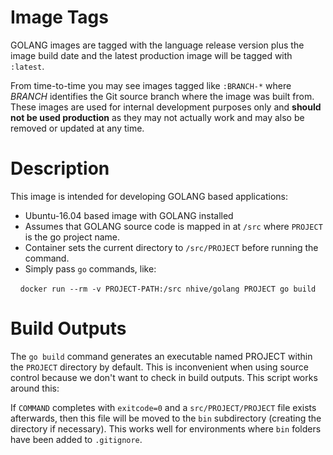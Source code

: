 # Image Tags

GOLANG images are tagged with the language release version plus the image build date and the latest production image will be tagged with `:latest`.

From time-to-time you may see images tagged like `:BRANCH-*` where *BRANCH* identifies the Git source branch where the image was built from.  These images are used for internal development purposes only and **should not be used production** as they may not actually work and may also be removed or updated at any time.

# Description

This image is intended for developing GOLANG based applications:

* Ubuntu-16.04 based image with GOLANG installed
* Assumes that GOLANG source code is mapped in at `/src` where `PROJECT` is the go project name.
* Container sets the current directory to `/src/PROJECT` before running the command.
* Simply pass `go` commands, like:

&nbsp;&nbsp;&nbsp;&nbsp;`docker run --rm -v PROJECT-PATH:/src nhive/golang PROJECT go build`

# Build Outputs

The `go build` command generates an executable named PROJECT within the `PROJECT` directory by default.  This is inconvenient when using source control because we don't want to check in build outputs.  This script works around this:
 
If `COMMAND` completes with `exitcode=0` and a `src/PROJECT/PROJECT` file exists afterwards, then this file will be moved to the `bin` subdirectory (creating the directory if necessary).  This works well for environments where `bin` folders have been added to `.gitignore`.
